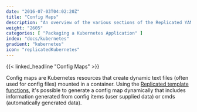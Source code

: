 ```yaml
---
date: "2016-07-03T04:02:20Z"
title: "Config Maps"
description: "An overview of the various sections of the Replicated YAML."
weight: "2605"
categories: [ "Packaging a Kubernetes Application" ]
index: "docs/kubernetes"
gradient: "kubernetes"
icon: "replicatedKubernetes"
---
```


{{< linked_headline "Config Maps" >}}

Config maps are Kubernetes resources that create dynamic text files (often used for config files) mounted in a container. Using the [Replicated template functions](../template-functions), it's possible to generate a config map dynamically that includes information generated from config items (user supplied data) or cmds (automatically generated data).

